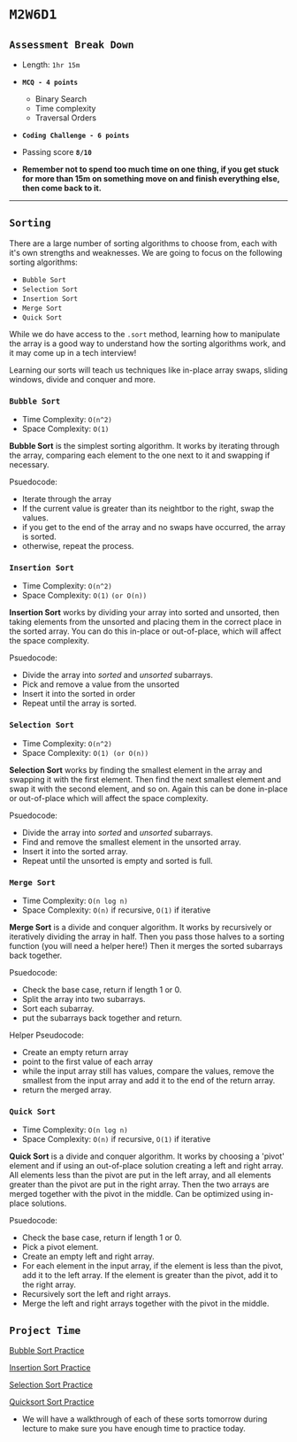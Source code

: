 # `M2W6D1`

## `Assessment Break Down`

- Length: `1hr 15m`
- **`MCQ - 4 points`**
  - Binary Search
  - Time complexity
  - Traversal Orders
- **`Coding Challenge - 6 points`**

- Passing score **`8/10`**

- **Remember not to spend too much time on one thing, if you get stuck for more than 15m on something move on and finish everything else, then come back to it.**

---

## `Sorting`

There are a large number of sorting algorithms to choose from, each with it's own strengths and weaknesses. We are going to focus on the following sorting algorithms:

- `Bubble Sort`
- `Selection Sort`
- `Insertion Sort`
- `Merge Sort`
- `Quick Sort`

While we do have access to the `.sort` method, learning how to manipulate the array is a good way to understand how the sorting algorithms work, and it may come up in a tech interview!

Learning our sorts will teach us techniques like in-place array swaps, sliding windows, divide and conquer and more.

### `Bubble Sort`

- Time Complexity: `O(n^2)`
- Space Complexity: `O(1)`

**Bubble Sort** is the simplest sorting algorithm. It works by iterating through the array, comparing each element to the one next to it and swapping if necessary.

Psuedocode:

- Iterate through the array
- If the current value is greater than its neightbor to the right, swap the values.
- if you get to the end of the array and no swaps have occurred, the array is sorted.
- otherwise, repeat the process.

### `Insertion Sort`

- Time Complexity: `O(n^2)`
- Space Complexity: `O(1)` `(or O(n))`

**Insertion Sort** works by dividing your array into sorted and unsorted, then taking elements from the unsorted and placing them in the correct place in the sorted array. You can do this in-place or out-of-place, which will affect the space complexity.

Psuedocode:

- Divide the array into *sorted* and *unsorted* subarrays.
- Pick and remove a value from the unsorted
- Insert it into the sorted in order
- Repeat until the array is sorted.

### `Selection Sort`

- Time Complexity: `O(n^2)`
- Space Complexity: `O(1) (or O(n))`

**Selection Sort** works by finding the smallest element in the array and swapping it with the first element. Then find the next smallest element and swap it with the second element, and so on. Again this can be done in-place or out-of-place which will affect the space complexity.

Psuedocode:

- Divide the array into *sorted* and *unsorted* subarrays.
- Find and remove the smallest element in the unsorted array.
- Insert it into the sorted array.
- Repeat until the unsorted is empty and sorted is full.

### `Merge Sort`

- Time Complexity: `O(n log n)`
- Space Complexity: `O(n)` if recursive, `O(1)` if iterative

**Merge Sort** is a divide and conquer algorithm. It works by recursively or iteratively dividing the array in half. Then you pass those halves to a sorting function (you will need a helper here!) Then it merges the sorted subarrays back together.

Psuedocode:

- Check the base case, return if length 1 or 0.
- Split the array into two subarrays.
- Sort each subarray.
- put the subarrays back together and return.

Helper Pseudocode:

- Create an empty return array
- point to the first value of each array
- while the input array still has values, compare the values, remove the smallest from the input array and add it to the end of the return array.
- return the merged array.

### `Quick Sort`

- Time Complexity: `O(n log n)`
- Space Complexity: `O(n)` if recursive, `O(1)` if iterative

**Quick Sort** is a divide and conquer algorithm. It works by choosing a 'pivot' element and if using an out-of-place solution creating a left and right array. All elements less than the pivot are put in the left array, and all elements greater than the pivot are put in the right array. Then the two arrays are merged together with the pivot in the middle. Can be optimized using in-place solutions.

Psuedocode:

- Check the base case, return if length 1 or 0.
- Pick a pivot element.
- Create an empty left and right array.
- For each element in the input array, if the element is less than the pivot, add it to the left array. If the element is greater than the pivot, add it to the right array.
- Recursively sort the left and right arrays.
- Merge the left and right arrays together with the pivot in the middle.

## `Project Time`

[Bubble Sort Practice](https://open.appacademy.io/learn/js-py---pt-may-2022-online/week-12---sorts-and-graphs/bubble-sort-practice)

[Insertion Sort Practice](https://open.appacademy.io/learn/js-py---pt-may-2022-online/week-12---sorts-and-graphs/insertion-sort-practice)

[Selection Sort Practice](https://open.appacademy.io/learn/js-py---pt-may-2022-online/week-12---sorts-and-graphs/selection-sort-practice)

[Quicksort Sort Practice](https://open.appacademy.io/learn/js-py---pt-may-2022-online/week-12---sorts-and-graphs/https://open.appacademy.io/learn/js-py---pt-may-2022-online/week-12---sorts-and-graphs/quicksort-practice-practice)

- We will have a walkthrough of each of these sorts tomorrow during lecture to make sure you have enough time to practice today.
